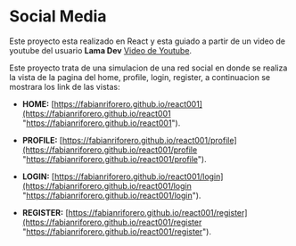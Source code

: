 # Social Media

Este proyecto esta realizado en React y esta guiado a partir de un video de youtube del usuario **Lama Dev** [Video de Youtube](https://youtu.be/zM93yZ_8SvE "Video de Youtube").

Este proyecto trata de una simulacion de una red social en donde se realiza la vista de la pagina del home, profile, login, register, a continuacion se mostrara los link de las vistas:

- **HOME:** [https://fabianriforero.github.io/react001](https://fabianriforero.github.io/react001 "https://fabianriforero.github.io/react001").

- **PROFILE:** [https://fabianriforero.github.io/react001/profile](https://fabianriforero.github.io/react001/profile "https://fabianriforero.github.io/react001/profile").

- **LOGIN:** [https://fabianriforero.github.io/react001/login](https://fabianriforero.github.io/react001/login "https://fabianriforero.github.io/react001/login").

- **REGISTER:** [https://fabianriforero.github.io/react001/register](https://fabianriforero.github.io/react001/register "https://fabianriforero.github.io/react001/register").